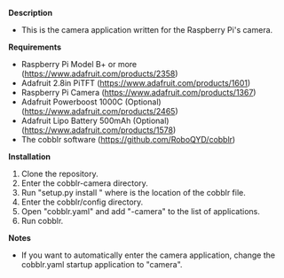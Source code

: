  **Description**
  - This is the camera application written for the Raspberry Pi's camera.

 **Requirements**
  - Raspberry Pi Model B+ or more (https://www.adafruit.com/products/2358)
  - Adafruit 2.8in PiTFT (https://www.adafruit.com/products/1601)
  - Raspberry Pi Camera (https://www.adafruit.com/products/1367)
  - Adafruit Powerboost 1000C (Optional) (https://www.adafruit.com/products/2465)
  - Adafruit Lipo Battery 500mAh (Optional) (https://www.adafruit.com/products/1578)
  - The cobblr software (https://github.com/RoboQYD/cobblr)

 **Installation**
  1. Clone the repository.
  2. Enter the cobblr-camera directory.
  3. Run "setup.py install <path>" where <path> is the location of the cobblr file.
  4. Enter the cobblr/config directory.
  5. Open "cobblr.yaml" and add "-camera" to the list of applications.
  6. Run cobblr.

 **Notes**

  - If you want to automatically enter the camera application, change the cobblr.yaml
    startup application to "camera".

